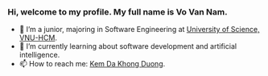 <!-- ## Hi there 👋 -->

<!--
**vovannam0502/vovannam0502** is a ✨ _special_ ✨ repository because its `README.md` (this file) appears on your GitHub profile.

Here are some ideas to get you started:

- 🔭 I’m currently working on ...
- 🌱 I’m currently learning ...
- 👯 I’m looking to collaborate on ...
- 🤔 I’m looking for help with ...
- 💬 Ask me about ...
- 📫 How to reach me: ...
- 😄 Pronouns: ...
- ⚡ Fun fact: ...
-->

### Hi, welcome to my profile. My full name is Vo Van Nam.

- 🔭 I’m a junior, majoring in Software Engineering at [University of Science, VNU-HCM](https://www.hcmus.edu.vn/).
- 🌱 I’m currently learning about software development and artificial intelligence.
- 📫 How to reach me: [Kem Da Khong Duong](https://www.facebook.com/profile.php?id=100068012270749).
